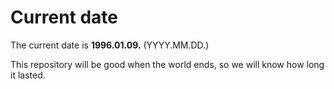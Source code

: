 # Current date

The current date is **1996.01.09.** (YYYY.MM.DD.)

This repository will be good when the world ends, so we will know how long it lasted.